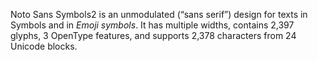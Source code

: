 Noto Sans Symbols2 is an unmodulated (“sans serif”) design for texts in Symbols and in _Emoji symbols_. It has multiple widths, contains 2,397 glyphs, 3 OpenType features, and supports 2,378 characters from 24 Unicode blocks.